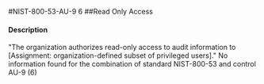 #NIST-800-53-AU-9 6
##Read Only Access
#### Description
"The organization authorizes read-only access to audit information to [Assignment: organization-defined subset of privileged users]."
No information found for the combination of standard NIST-800-53 and control AU-9 (6)
